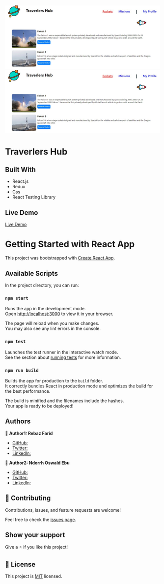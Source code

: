 ![Rocket Pages](./projectImage.JPG)
![Mission page](./projectImage.JPG)


# Traverlers Hub

## Built With
- React.js
- Redux
- Css
- React Testing Library
## Live Demo

[Live Demo](https://rebaz36.github.io/SpaceTravelers-React_Redux/)

# Getting Started with React App

This project was bootstrapped with [Create React App](https://github.com/facebook/create-react-app).

## Available Scripts

In the project directory, you can run:

### `npm start`

Runs the app in the development mode.\
Open [http://localhost:3000](http://localhost:3000) to view it in your browser.

The page will reload when you make changes.\
You may also see any lint errors in the console.

### `npm test`

Launches the test runner in the interactive watch mode.\
See the section about [running tests](https://facebook.github.io/create-react-app/docs/running-tests) for more information.

### `npm run build`

Builds the app for production to the `build` folder.\
It correctly bundles React in production mode and optimizes the build for the best performance.

The build is minified and the filenames include the hashes.\
Your app is ready to be deployed!

## Authors

👤 **Author1: Rebaz Farid**

- [GitHub: ](https://github.com/rebaz36)
- [Twitter:](https://twitter.com/rebaz415)
- [LinkedIn:](https://www.linkedin.com/in/rebazf/)

👤 **Author2: Ndorrh Oswald Ebu**

- [GitHub:](https://github.com/ndorrh)
- [Twitter:](https://twitter.com/NdorrhEbu)
- [LinkedIn:](https://www.linkedin.com/in/ndorrh-oswald-ebu-82ab02236/)

## 🤝 Contributing

Contributions, issues, and feature requests are welcome!

Feel free to check the [issues page](../../issues/).

## Show your support

Give a ⭐️ if you like this project!

## 📝 License

This project is [MIT](./LICENSE) licensed.